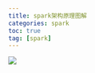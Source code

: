 ```yaml
---
title: spark架构原理图解
categories: spark   
toc: true  
tag: [spark]
---
```





![](http://ols7leonh.bkt.clouddn.com//assert/img/bigdata/spark从入门到精通_笔记/spark架构原理.png)


